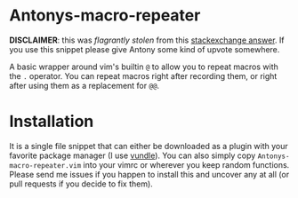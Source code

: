 # Antonys-macro-repeater
**DISCLAIMER**: this was *flagrantly stolen* from this [stackexchange answer](https://vi.stackexchange.com/questions/11210/can-i-repeat-a-macro-with-the-dot-operator). If you use this snippet please give Antony some kind of upvote somewhere.

A basic wrapper around vim's builtin `@` to allow you to repeat macros with the `.` operator. You can repeat macros right after recording them, or right after using them as a replacement for `@@`.

# Installation
It is a single file snippet that can either be downloaded as a plugin with your favorite package manager (I use [vundle](https://github.com/VundleVim/Vundle.vim)). You can also simply copy `Antonys-macro-repeater.vim` into your vimrc or wherever you keep random functions. Please send me issues if you happen to install this and uncover any at all (or pull requests if you decide to fix them).
